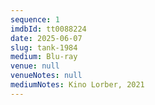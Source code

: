 ```yaml
---
sequence: 1
imdbId: tt0088224
date: 2025-06-07
slug: tank-1984
medium: Blu-ray
venue: null
venueNotes: null
mediumNotes: Kino Lorber, 2021
---
```


